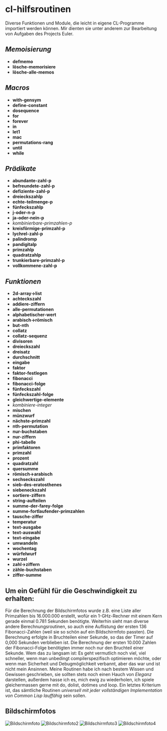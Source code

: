cl-hilfsroutinen
================

Diverse Funktionen und Module, die leicht in eigene CL-Programme
importiert werden können. Mir dienten sie unter anderem zur
Bearbeitung von Aufgaben des Projects Euler.


*Memoisierung*
--------------
* **defmemo**
* **lösche-memorisiere**
* **lösche-alle-memos**


*Macros*
--------
* **with-gensym**
* **define-constant**
* **dosequence**
* **for**
* **forever**
* **in**
* **let1**
* **mac**
* **permutations-rang**
* **until**
* **while**


*Prädikate*
-----------
* **abundante-zahl-p**
* **befreundete-zahl-p**
* **defiziente-zahl-p**
* **dreieckszahlp**
* **echte-teilmenge-p**
* **fünfeckszahlp**
* **j-oder-n-p**
* **ja-oder-nein-p**
* *kombinierbare-primzahlen-p*
* **kreisförmige-primzahl-p**
* **lychrel-zahl-p**
* **palindromp**
* **pandigitalp**
* **primzahlp**
* **quadratzahlp**
* **trunkierbare-primzahl-p**
* **vollkommene-zahl-p**


*Funktionen*
------------
* **2d-array->list**
* **achteckszahl**
* **addiere-ziffern**
* **alle-permutationen**
* **alphabetischer-wert**
* **arabisch->römisch**
* **but-nth**
* **collatz**
* **collatz-sequenz**
* **divisoren**
* **dreieckszahl**
* **dreisatz**
* **durchschnitt**
* **eingabe**
* **faktor**
* **faktor-festlegen**
* **fibonacci**
* **fibonacci-folge**
* **fünfeckszahl**
* **fünfeckszahl-folge**
* **gleichwertige-elemente**
* *kombiniere-integer*
* **mischen**
* **münzwurf**
* **nächste-primzahl**
* **nth-permutation**
* **nur-buchstaben**
* **nur-ziffern**
* **phi-tabelle**
* **primfaktoren**
* **primzahl**
* **prozent**
* **quadratzahl**
* **quersumme**
* **römisch->arabisch**
* **sechseckszahl**
* **sieb-des-eratosthenes**
* **siebeneckszahl**
* **sortiere-ziffern**
* **string-aufteilen**
* **summe-der-farey-folge**
* **summe-fortlaufender-primzahlen**
* **tausche-ziffer**
* **temperatur**
* **text-ausgabe**
* **text-auswahl**
* **text-eingabe**
* **umwandeln**
* **wochentag**
* **würfelwurf**
* **wurzel**
* **zahl->ziffern**
* **zähle-buchstaben**
* **ziffer-summe**


Um ein Gefühl für die Geschwindigkeit zu erhalten:
--------------------------------------------------
Für die Berechnung der Bildschirmfotos wurde z.B. eine Liste aller Primzahlen bis 16.000.000 erstellt, wofür ein 1-GHz-Rechner mit einem Kern gerade einmal 0.781 Sekunden benötigte.
Weiterhin sieht man diverse andere Berechnungsroutinen, so auch eine Auflistung der ersten 136 Fibonacci-Zahlen (weil sie so schön auf ein Bildschirmfoto passten). Die Berechnung erfolgte in Bruchteilen einer Sekunde, so das der Timer auf 0,000 Sekunden verblieben ist. Die Berechnung der ersten 10.000 Zahlen der Fibonacci-Folge benötigten immer noch nur den Bruchteil einer Sekunde.
Wem das zu langsam ist: Es geht vermutlich noch viel, viel schneller,
wenn man unbedingt compilerspezifisch optimieren möchte, oder wenn man
Sicherheit und Debugmöglichkeit verbannt, aber das war und ist nicht
mein Ansinnen. Meine Routinen habe ich nach bestem Wissen und Gewissen
geschrieben, sie sollten stets noch einen Hauch von _Eleganz_
darstellen, außerdem hasse ich es, mich ewig zu wiederholen, ich
spiele gleichermassen gerne mit do, dolist, dotimes und loop. Ein
letztes Kriterium ist, das sämtliche Routinen _universell mit jeder
vollständigen Implementation von Common Lisp lauffähig_ sein sollen.


Bildschirmfotos
---------------
![Bildschirmfoto](/bildschirmfoto.png)
![Bildschirmfoto2](/bildschirmfoto2.png)
![Bildschirmfoto3](/bildschirmfoto3.png)
![Bildschirmfoto4](/bildschirmfoto4.png)

